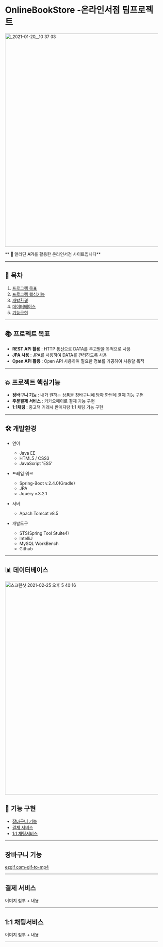 # OnlineBookStore -온라인서점 팀프로젝트 
<img width="700" alt="_2021-01-20__10 37 03" src="https://user-images.githubusercontent.com/68542404/109126586-c5a73e00-7790-11eb-8a84-8a8ae836efc6.png">

** 📕 알라딘 API를 활용한 온라인서점 사이트입니다**

---

## 📖 목차
  1. [프로그램 목표](#📚-프로젝트-목표)
  1. [프로그램 핵심기능](#💥-프로젝트-핵심기능)
  1. [개발환경](#🛠️-개발환경)
  1. [데이터베이스](#📊-데이터베이스)
  1. [기능구현](#🧩-기능-구현)
---

## 📚 프로젝트 목표
* **REST API 활용** : HTTP 통신으로 DATA를 주고받을 목적으로 사용
* **JPA 사용** : JPA를 사용하여 DATA를 관리하도록 사용 
* **Open API 활용** : Open API 사용하여 필요한 정보를 가공하여 사용할 목적

---
## 💥 프로젝트 핵심기능
* **장바구니 기능** : 내가 원하는 상품을 장바구니에 담아 한번에 결제 기능 구현
* **주문결제 서비스** : 카카오페이로 결제 가능 구현
* **1:1채팅** : 중고책 거래시 판매자랑 1:1 채팅 기능 구현 
---
## 🛠️ 개발환경

- 언어
  - Java EE
  - HTML5 / CSS3
  - JavaScript 'ES5'

- 프레임 워크
  - Spring-Boot v.2.4.0(Gradle)
  - JPA
  - Jquery v.3.2.1
  
- 서버
  - Apach Tomcat v8.5   

- 개발도구
  - STS(Spring Tool Stuite4)
  - IntelliJ
  - MySQL WorkBench
  - Github  
___

## 📊 데이터베이스
<img width="700" alt="스크린샷 2021-02-25 오후 5 40 16" src="https://user-images.githubusercontent.com/68542404/109126448-955f9f80-7790-11eb-85f2-c14d66404121.png">

## 🧩 기능 구현

- [장바구니 기능](#장바구니-기능)
- [결제 서비스](#결제-서비스)
- [1:1 채팅서비스](#1:1-채팅서비스)
___

## 장바구니 기능
[ezgif com-gif-to-mp4](https://user-images.githubusercontent.com/68542404/109152219-88ea3f80-77ae-11eb-84da-57da28731aee.gif)

___
## 결제 서비스
이미지 첨부 + 내용 
___
## 1:1  채팅서비스
이미지 첨부 + 내용 
___

